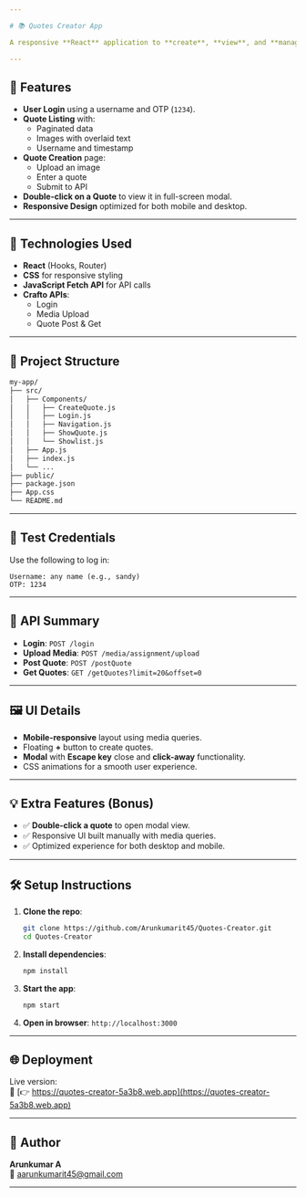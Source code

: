 ```yaml
---

# 📚 Quotes Creator App

A responsive **React** application to **create**, **view**, and **manage quotes** with image uploads. Built using APIs provided by **Crafto**.

---
```


## 🔐 Features

- **User Login** using a username and OTP (`1234`).
- **Quote Listing** with:
  - Paginated data
  - Images with overlaid text
  - Username and timestamp
- **Quote Creation** page:
  - Upload an image
  - Enter a quote
  - Submit to API
- **Double-click on a Quote** to view it in full-screen modal.
- **Responsive Design** optimized for both mobile and desktop.

---

## 🚀 Technologies Used

- **React** (Hooks, Router)
- **CSS** for responsive styling
- **JavaScript Fetch API** for API calls
- **Crafto APIs**:
  - Login
  - Media Upload
  - Quote Post & Get

---

## 📁 Project Structure

```bash
my-app/
├── src/
│   ├── Components/
│   │   ├── CreateQuote.js
│   │   ├── Login.js
│   │   ├── Navigation.js
│   │   ├── ShowQuote.js
│   │   └── Showlist.js
│   ├── App.js
│   ├── index.js
│   └── ...
├── public/
├── package.json
├── App.css
└── README.md
```

---

## 🧪 Test Credentials

Use the following to log in:

```
Username: any name (e.g., sandy)
OTP: 1234
```

---

## 📸 API Summary

- **Login**: `POST /login`
- **Upload Media**: `POST /media/assignment/upload`
- **Post Quote**: `POST /postQuote`
- **Get Quotes**: `GET /getQuotes?limit=20&offset=0`

---

## 🖼 UI Details

- **Mobile-responsive** layout using media queries.
- Floating **+** button to create quotes.
- **Modal** with **Escape key** close and **click-away** functionality.
- CSS animations for a smooth user experience.

---

## 💡 Extra Features (Bonus)

- ✅ **Double-click a quote** to open modal view.
- ✅ Responsive UI built manually with media queries.
- ✅ Optimized experience for both desktop and mobile.

---

## 🛠️ Setup Instructions

1. **Clone the repo**:

   ```bash
   git clone https://github.com/Arunkumarit45/Quotes-Creator.git
   cd Quotes-Creator
   ```

2. **Install dependencies**:

   ```bash
   npm install
   ```

3. **Start the app**:

   ```bash
   npm start
   ```

4. **Open in browser**:
   `http://localhost:3000`

---

## 🌐 Deployment

Live version:  
🔗 [👉 https://quotes-creator-5a3b8.web.app](https://quotes-creator-5a3b8.web.app)

---

## 📧 Author

**Arunkumar A**  
📩 [aarunkumarit45@gmail.com](mailto:aarunkumarit45@gmail.com)

---

